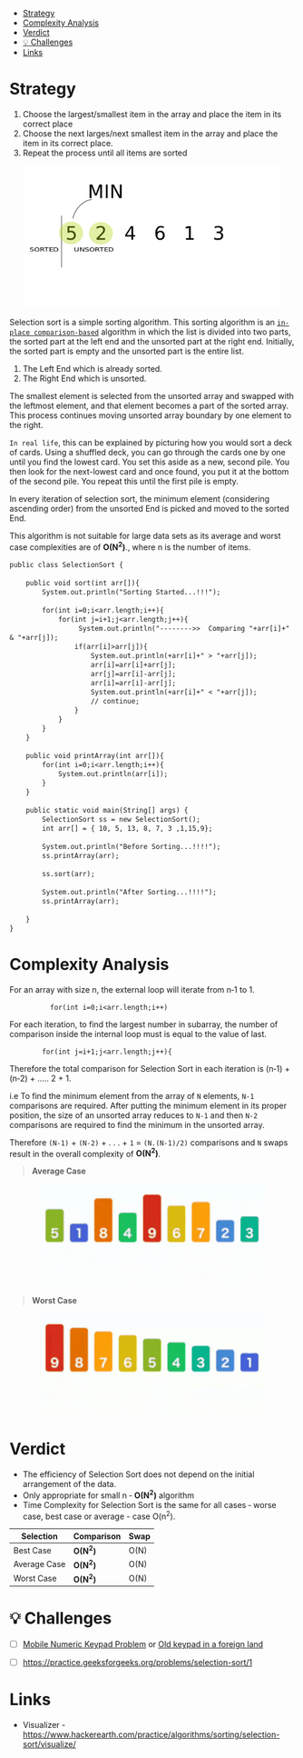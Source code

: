 
- [Strategy](#strategy)
- [Complexity Analysis](#complexity-analysis)
- [Verdict](#verdict)
- [:bulb: Challenges](#bulb-challenges)
- [Links](#links)


# Strategy

1. Choose the largest/smallest item in the array and place the item in its correct place
2. Choose the next larges/next smallest item in the array and place the item in its correct place.
3. Repeat the process until all items are sorted


<p align="center">
  <img width="450" height="250" src="../../ResourcesFiles/Images/selectionSort.gif" alt="Algorithm_solutions">
</p>

Selection sort is a simple sorting algorithm. This sorting algorithm is an [`in-place comparison-based`](/PlayGround/Playground.md#swap-in-place-numbers) algorithm in which the list is divided into two parts, the sorted part at the left end and the unsorted part at the right end. Initially, the sorted part is empty and the unsorted part is the entire list.

1) The Left End which is already sorted.
2) The Right End which is unsorted.

The smallest element is selected from the unsorted array and swapped with the leftmost element, and that element becomes a part of the sorted array. This process continues moving unsorted array boundary by one element to the right.

`In real life`, this can be explained by picturing how you would sort a deck of cards. Using a shuffled deck, you can go through the cards one by one until you find the lowest card. You set this aside as a new, second pile. You then look for the next-lowest card and once found, you put it at the bottom of the second pile. You repeat this until the first pile is empty.

In every iteration of selection sort, the minimum element (considering ascending order) from the unsorted End is picked and moved to the sorted End.


This algorithm is not suitable for large data sets as its average and worst case complexities are of **O(N<sup>2</sup>)**., where n is the number of items.

<!-- <p align="center">
  <img width="600" height="300" src="../../ResourcesFiles/Images/SelectionSort.jpg" alt="Algorithm_solutions">
</p> -->


```
public class SelectionSort {

    public void sort(int arr[]){
        System.out.println("Sorting Started...!!!");
    
        for(int i=0;i<arr.length;i++){
            for(int j=i+1;j<arr.length;j++){
                 System.out.println("-------->>  Comparing "+arr[i]+" & "+arr[j]);
                if(arr[i]>arr[j]){
                    System.out.println(+arr[i]+" > "+arr[j]);
                    arr[i]=arr[i]+arr[j];
                    arr[j]=arr[i]-arr[j];
                    arr[i]=arr[i]-arr[j];
                    System.out.println(+arr[i]+" < "+arr[j]);
                    // continue;
                }
            }
        }
    }

    public void printArray(int arr[]){
        for(int i=0;i<arr.length;i++){
            System.out.println(arr[i]);
        }
    }

    public static void main(String[] args) {
        SelectionSort ss = new SelectionSort();
        int arr[] = { 10, 5, 13, 8, 7, 3 ,1,15,9};

        System.out.println("Before Sorting...!!!!");
        ss.printArray(arr);

        ss.sort(arr);

        System.out.println("After Sorting...!!!!");
        ss.printArray(arr);
        
    }
}
```


#   Complexity Analysis


For an array with size n, the external loop will iterate from n‐1 to 1.

```
          for(int i=0;i<arr.length;i++)
  ```

  For each iteration, to find the largest number in subarray, the number of comparison inside the internal loop must is equal to the value of last.

```
        for(int j=i+1;j<arr.length;j++){
```

Therefore the total comparison for Selection Sort in each iteration is (n‐1) + (n‐2) + ….. 2 + 1.

i.e To find the minimum element from the array of  `N` elements, `N-1` comparisons are required. After putting the minimum element in its proper position, the size of an unsorted array reduces to  `N-1` and then `N-2` comparisons are required to find the minimum in the unsorted array.

Therefore   `(N-1)` + `(N-2)` + . . .  + `1`  = `(N.(N-1)/2)` comparisons and `N` swaps result in the overall complexity of **O(N<sup>2</sup>)**.


> **Average Case**
<p align="center">
  <img width="400" height="180" src="../../ResourcesFiles/Images/SelectionSort_Avg_case.gif" alt="Selection Sort Average Case">
</p>

> **Worst Case**

<p align="center">
  <img width="400" height="180" src="../../ResourcesFiles/Images/SelectionSort_worst_case.gif" alt="Selection Sort Worst Case">
</p>


# Verdict

- The efficiency of Selection Sort does not depend on the initial arrangement of the data.
- Only appropriate for small n ‐ **O(N<sup>2</sup>)** algorithm
- Time Complexity for Selection Sort is the same for all cases ‐ worse case, best case or average - case O(n<sup>2</sup>).

Selection | Comparison | Swap
---------|----------|---------
 Best Case | **O(N<sup>2</sup>)** | O(N)
 Average Case | **O(N<sup>2</sup>)** | O(N)
 Worst Case | **O(N<sup>2</sup>)** | O(N)



#  :bulb: Challenges
- [ ] [Mobile Numeric Keypad Problem](https://www.geeksforgeeks.org/mobile-numeric-keypad-problem/) or [Old keypad in a foreign land](https://www.hackerearth.com/practice/algorithms/sorting/selection-sort/practice-problems/algorithm/old-keypad-in-a-foreign-land-24/)

- [ ] https://practice.geeksforgeeks.org/problems/selection-sort/1

# Links
- Visualizer - https://www.hackerearth.com/practice/algorithms/sorting/selection-sort/visualize/
